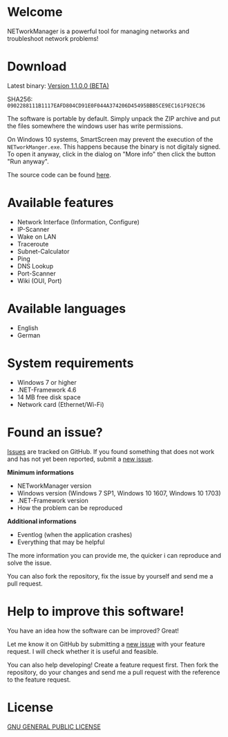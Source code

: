 # Welcome

NETworkManager is a powerful tool for managing networks and troubleshoot network problems!

# Download

Latest binary: [Version 1.1.0.0 (BETA)](https://github.com/BornToBeRoot/NETworkManager/files/1246356/NETworkManager_1.1.0.0_BETA.zip)

SHA256: `0902288111B1117EAFD804CD91E0F044A374206D45495BBB5CE9EC161F92EC36`

The software is portable by default. Simply unpack the ZIP archive and put the files somewhere the windows user has write permissions.

On Windows 10 systems, SmartScreen may prevent the execution of the `NETworkManger.exe`. This happens because the binary is not digitaly signed. To open it anyway, click in the dialog on "More info" then click the button "Run anyway".

The source code can be found [here](https://github.com/BornToBeRoot/NETworkManager).

# Available features

- Network Interface (Information, Configure)
- IP-Scanner
- Wake on LAN
- Traceroute
- Subnet-Calculator
- Ping
- DNS Lookup
- Port-Scanner
- Wiki (OUI, Port)

# Available languages

- English
- German

# System requirements

- Windows 7 or higher
- .NET-Framework 4.6
- 14 MB free disk space
- Network card (Ethernet/Wi-Fi)

# Found an issue?

[Issues](https://github.com/BornToBeRoot/NETworkManager/issues) are tracked on GitHub. If you found something that does not work and has not yet been reported, submit a [new issue](https://github.com/BornToBeRoot/NETworkManager/issues/new).

**Minimum informations**
- NETworkManager version 
- Windows version (Windows 7 SP1, Windows 10 1607, Windows 10 1703)
- .NET-Framework version
- How the problem can be reproduced

**Additional informations**
- Eventlog (when the application crashes)
- Everything that may be helpful

The more information you can provide me, the quicker i can reproduce and solve the issue.

You can also fork the repository, fix the issue by yourself and send me a pull request.

# Help to improve this software!

You have an idea how the software can be improved? Great!

Let me know it on GitHub by submitting a [new issue](https://github.com/BornToBeRoot/NETworkManager/issues/new) with your feature request. I will check whether it is useful and feasible.

You can also help developing! Create a feature request first. Then fork the repository, do your changes and send me a pull request with the reference to the feature request. 

# License
[GNU GENERAL PUBLIC LICENSE](https://github.com/BornToBeRoot/NETworkManager/blob/master/LICENSE)
